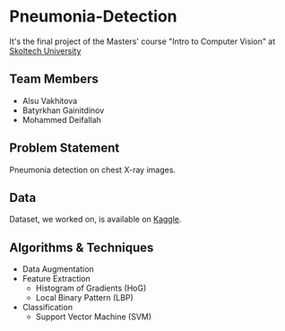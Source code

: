 # Pneumonia-Detection
It's the final project of the Masters' course "Intro to Computer Vision" at [Skoltech University](https://www.skoltech.ru/en/)

## Team Members
- Alsu Vakhitova
- Batyrkhan Gainitdinov
- Mohammed Deifallah

## Problem Statement
Pneumonia detection on chest X-ray images.

## Data
Dataset, we worked on, is available on [Kaggle](https://www.kaggle.com/paultimothymooney/chest-xray-pneumonia).

## Algorithms & Techniques
- Data Augmentation
- Feature Extraction
    - Histogram of Gradients (HoG)
    - Local Binary Pattern (LBP)
- Classification
    - Support Vector Machine (SVM)
